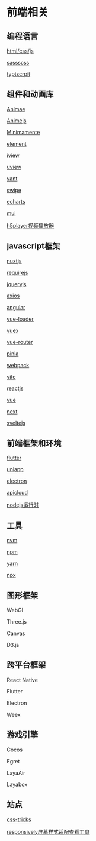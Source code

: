 # 前端相关

## 编程语言

[html/css/js](https://www.w3schools.com/html/default.asp)

[sassscss](https://www.sasscss.com)

[typtscrpit](https://www.tslang.cn/index.html)

## 组件和动画库

[Animae](https://animate.style)

[Animejs](https://animejs.com)

[Minimamente](https://www.minimamente.com/project/magic/)

[element](https://element-plus.org/zh-CN/)

[iview](https://iview.github.io/docs/guide/introduce)

[uview](https://www.uviewui.com/components/intro.html)

[vant](https://vant-contrib.gitee.io/vant/##/zh-CN/)

[swipe](https://www.swiper.com.cn/)

[echarts](https://echarts.apache.org/zh/index.html)

[mui](https://dev.dcloud.net.cn/mui/)

[h5player视频播放器](https://v2.h5player.bytedance.com)

## javascript框架

[nuxtjs](https://www.nuxtjs.cn/)

[requirejs](https://www.requirejs-cn.cn/)

[jqueryjs](https://www.jquery123.com/)

[axios](http://axios-js.com/zh-cn/docs/index.html)

[angular](https://angular.cn)

[vue-loader](https://vue-loader.vuejs.org/zh/)

[vuex](https://vuex.vuejs.org/zh/)

[vue-router](https://router.vuejs.org/zh/)

[pinia](https://pinia.vuejs.org)

[webpack](https://webpack.docschina.org/)

[vite](https://cn.vitejs.dev/guide/)

[reactjs](https://zh-hans.reactjs.org/)

[vue](https://cn.vuejs.org/)

[next](https://www.nextjs.cn/)

[sveltejs](https://www.sveltejs.cn/)

## 前端框架和环境

[flutter](https://flutterchina.club/)

[uniapp](https://uniapp.dcloud.net.cn/)

[electron](https://www.electronjs.org)

[apicloud](https://www.apicloud.com/)

[nodejs运行时](http://nodejs.cn/)

## 工具

[nvm](https://github.com/nvm-sh/nvm)

[npm](https://www.npmjs.com/)

[yarn](https://www.yarnpkg.cn/)

[npx](https://github.com/npm/npx)

## 图形框架

WebGl

Three.js

Canvas

D3.js

## 跨平台框架

React Native

Flutter

Electron

Weex

## 游戏引擎

Cocos

Egret

LayaAir

Layabox

## 站点

[css-tricks](https://css-tricks.com/)

[responsively屏幕样式适配查看工具](https://responsively.app/)